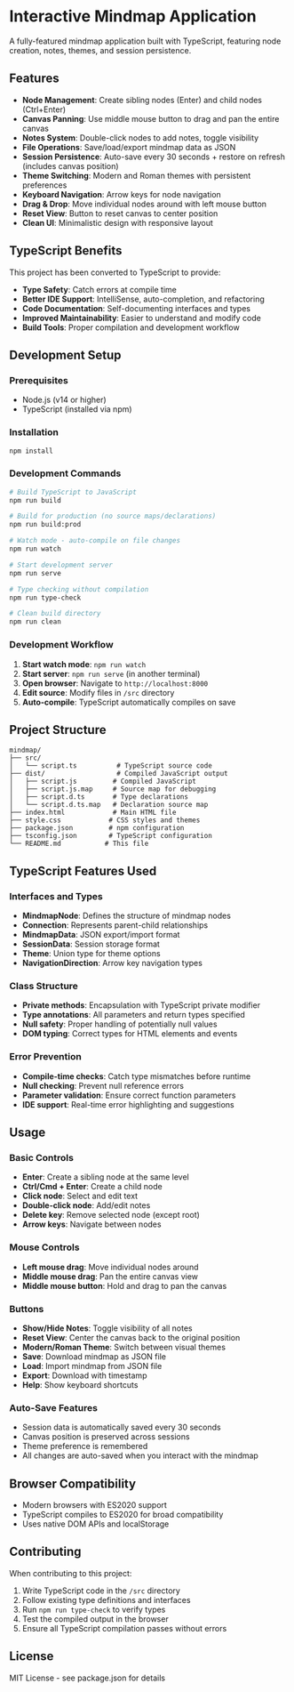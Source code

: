 # Interactive Mindmap Application

A fully-featured mindmap application built with TypeScript, featuring node creation, notes, themes, and session persistence.

## Features

- **Node Management**: Create sibling nodes (Enter) and child nodes (Ctrl+Enter)
- **Canvas Panning**: Use middle mouse button to drag and pan the entire canvas
- **Notes System**: Double-click nodes to add notes, toggle visibility
- **File Operations**: Save/load/export mindmap data as JSON
- **Session Persistence**: Auto-save every 30 seconds + restore on refresh (includes canvas position)
- **Theme Switching**: Modern and Roman themes with persistent preferences
- **Keyboard Navigation**: Arrow keys for node navigation
- **Drag & Drop**: Move individual nodes around with left mouse button
- **Reset View**: Button to reset canvas to center position
- **Clean UI**: Minimalistic design with responsive layout

## TypeScript Benefits

This project has been converted to TypeScript to provide:

- **Type Safety**: Catch errors at compile time
- **Better IDE Support**: IntelliSense, auto-completion, and refactoring
- **Code Documentation**: Self-documenting interfaces and types
- **Improved Maintainability**: Easier to understand and modify code
- **Build Tools**: Proper compilation and development workflow

## Development Setup

### Prerequisites

- Node.js (v14 or higher)
- TypeScript (installed via npm)

### Installation

```bash
npm install
```

### Development Commands

```bash
# Build TypeScript to JavaScript
npm run build

# Build for production (no source maps/declarations)
npm run build:prod

# Watch mode - auto-compile on file changes
npm run watch

# Start development server
npm run serve

# Type checking without compilation
npm run type-check

# Clean build directory
npm run clean
```

### Development Workflow

1. **Start watch mode**: `npm run watch`
2. **Start server**: `npm run serve` (in another terminal)
3. **Open browser**: Navigate to `http://localhost:8000`
4. **Edit source**: Modify files in `/src` directory
5. **Auto-compile**: TypeScript automatically compiles on save

## Project Structure

```
mindmap/
├── src/
│   └── script.ts          # TypeScript source code
├── dist/                  # Compiled JavaScript output
│   ├── script.js         # Compiled JavaScript
│   ├── script.js.map     # Source map for debugging
│   ├── script.d.ts       # Type declarations
│   └── script.d.ts.map   # Declaration source map
├── index.html            # Main HTML file
├── style.css            # CSS styles and themes
├── package.json         # npm configuration
├── tsconfig.json        # TypeScript configuration
└── README.md           # This file
```

## TypeScript Features Used

### Interfaces and Types

- **MindmapNode**: Defines the structure of mindmap nodes
- **Connection**: Represents parent-child relationships
- **MindmapData**: JSON export/import format
- **SessionData**: Session storage format
- **Theme**: Union type for theme options
- **NavigationDirection**: Arrow key navigation types

### Class Structure

- **Private methods**: Encapsulation with TypeScript private modifier
- **Type annotations**: All parameters and return types specified
- **Null safety**: Proper handling of potentially null values
- **DOM typing**: Correct types for HTML elements and events

### Error Prevention

- **Compile-time checks**: Catch type mismatches before runtime
- **Null checking**: Prevent null reference errors
- **Parameter validation**: Ensure correct function parameters
- **IDE support**: Real-time error highlighting and suggestions

## Usage

### Basic Controls

- **Enter**: Create a sibling node at the same level
- **Ctrl/Cmd + Enter**: Create a child node
- **Click node**: Select and edit text
- **Double-click node**: Add/edit notes
- **Delete key**: Remove selected node (except root)
- **Arrow keys**: Navigate between nodes

### Mouse Controls

- **Left mouse drag**: Move individual nodes around
- **Middle mouse drag**: Pan the entire canvas view
- **Middle mouse button**: Hold and drag to pan the canvas

### Buttons

- **Show/Hide Notes**: Toggle visibility of all notes
- **Reset View**: Center the canvas back to the original position
- **Modern/Roman Theme**: Switch between visual themes
- **Save**: Download mindmap as JSON file
- **Load**: Import mindmap from JSON file
- **Export**: Download with timestamp
- **Help**: Show keyboard shortcuts

### Auto-Save Features

- Session data is automatically saved every 30 seconds
- Canvas position is preserved across sessions
- Theme preference is remembered
- All changes are auto-saved when you interact with the mindmap

## Browser Compatibility

- Modern browsers with ES2020 support
- TypeScript compiles to ES2020 for broad compatibility
- Uses native DOM APIs and localStorage

## Contributing

When contributing to this project:

1. Write TypeScript code in the `/src` directory
2. Follow existing type definitions and interfaces
3. Run `npm run type-check` to verify types
4. Test the compiled output in the browser
5. Ensure all TypeScript compilation passes without errors

## License

MIT License - see package.json for details
